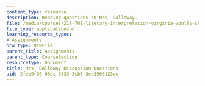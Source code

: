 ```yaml
---
content_type: resource
description: Reading questions on Mrs. Dalloway.
file: /media/courses/21l-701-literary-interpretation-virginia-woolfs-shakespeare-spring-2001/2feb9f0008dc64333cb63ed3900123ce_MIT21L_701S01_mrsd.pdf
file_type: application/pdf
learning_resource_types:
- Assignments
ocw_type: OCWFile
parent_title: Assignments
parent_type: CourseSection
resourcetype: Document
title: Mrs. Dalloway Discussion Questions
uid: 2feb9f00-08dc-6433-3cb6-3ed3900123ce
---
```


